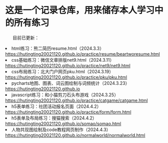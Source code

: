 <h1>这是一个记录仓库，用来储存本人学习中的所有练习</h1>
<ul>目前已更新：</ul>
<li>html练习：熊二简历resume.html（2024.3.3）<br>
  <a href="https://hutingting20021120.github.io/practice/resume/beartworesume.html">https://hutingting20021120.github.io/practice/resume/beartworesume.html</a></li>
<li>css基础练习：微信文章排版net9.html（2024.3.11）<br>
   <a href="https://hutingting20021120.github.io/practice/net9/net9.html">https://hutingting20021120.github.io/practice/net9/net9.html</a></li>
<li>css布局练习：北大门户网页pku.html（2024.3.19）<br>
  <a href="https://hutingting20021120.github.io/practice/pku/pku.html">https://hutingting20021120.github.io/practice/pku/pku.html</a></li>
<li>pycharts地图、图表、词云图绘制与词频统计（2024.3.23）<br>
  <a href="https://hutingting20021120.github.io">https://hutingting20021120.github.io</a></li>
<li>javascript练习：和小猫剪刀石头布游戏（2024.3.25）<br>
  <a href="https://hutingting20021120.github.io/practice/catgame/catgame.html">https://hutingting20021120.github.io/practice/catgame/catgame.html</a></li>
<li>h5表单练习：社团活动报名页面（2024.4.2）<br>
  <a href="https://hutingting20021120.github.io/practice/form/form.html">https://hutingting20021120.github.io/practice/form/form.html</a></li>
<li>h5表单及布局练习：搜猫搜索（2024.4.2）<br>
  <a href="https://hutingting20021120.github.io/somao/somao.html">https://hutingting20021120.github.io/somao/somao.html</a></li>
<li>人物共现图绘制及code教程网页制作（2024.4.3）<br>
  <a href="https://hutingting20021120.github.io/normalworld/normalworld.html">https://hutingting20021120.github.io/normalworld/normalworld.html</a></li>
